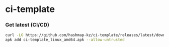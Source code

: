 # ci-template

### Get latest (CI/CD)
```bash
curl -LO https://github.com/hashmap-kz/ci-template/releases/latest/download/ci-template_linux_amd64.apk
apk add ci-template_linux_amd64.apk --allow-untrusted
```


